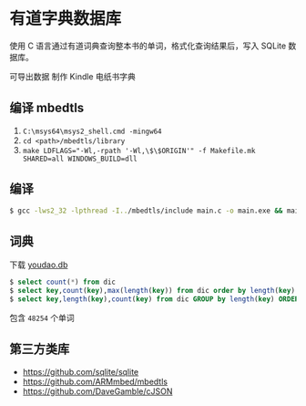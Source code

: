 # 有道字典数据库

使用 C 语言通过有道词典查询整本书的单词，格式化查询结果后，写入 SQLite 数据库。

可导出数据 制作 Kindle 电纸书字典

## 编译 mbedtls

1. `C:\msys64\msys2_shell.cmd -mingw64`
2. `cd <path>/mbedtls/library`
3. `make LDFLAGS="-Wl,-rpath '-Wl,\$\$ORIGIN'" -f Makefile.mk SHARED=all WINDOWS_BUILD=dll`

## 编译

```sh
$ gcc -lws2_32 -lpthread -I../mbedtls/include main.c -o main.exe && main.exe
```

## 词典

下载 [youdao.db](https://github.com/grandiloquent/youdao-dictionary/blob/master/youdao.db)

```sql
$ select count(*) from dic
$ select key,count(key),max(length(key)) from dic order by length(key) desc
$ select key,length(key),count(key) from dic GROUP by length(key) ORDER by count(key) desc
```

包含 `48254` 个单词

## 第三方类库

- https://github.com/sqlite/sqlite
- https://github.com/ARMmbed/mbedtls
- https://github.com/DaveGamble/cJSON

